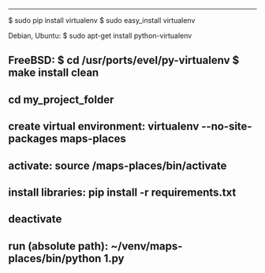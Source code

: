 -------------------------------------------
$ sudo pip install virtualenv
$ sudo easy_install virtualenv

Debian, Ubuntu:
$ sudo apt-get install python-virtualenv

FreeBSD:
$ cd /usr/ports/evel/py-virtualenv
$ make install clean
--------------------------------------------

cd my_project_folder
--------------------------------------------

create virtual environment:
virtualenv --no-site-packages maps-places
-------------------------------------------

activate:
source /maps-places/bin/activate
-------------------------------------------

install libraries:
pip install -r requirements.txt
-------------------------------------------

deactivate
-------------------------------------------


run  (absolute path):
~/venv/maps-places/bin/python 1.py
-------------------------------------------
